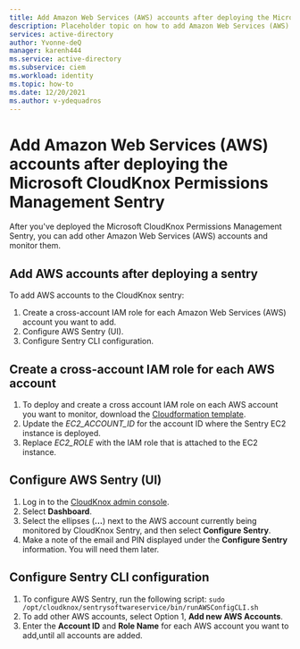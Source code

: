 ```yaml
---
title: Add Amazon Web Services (AWS) accounts after deploying the Microsoft CloudKnox Permissions Management Sentry
description: Placeholder topic on how to add Amazon Web Services (AWS) accounts after deploying the Microsoft CloudKnox Permissions Management Sentry
services: active-directory
author: Yvonne-deQ
manager: karenh444
ms.service: active-directory
ms.subservice: ciem
ms.workload: identity
ms.topic: how-to
ms.date: 12/20/2021
ms.author: v-ydequadros
---
```



# Add Amazon Web Services (AWS) accounts after deploying the Microsoft CloudKnox Permissions Management Sentry

After you've deployed the Microsoft CloudKnox Permissions Management Sentry, you can add other Amazon Web Services (AWS) accounts and monitor them.

## Add AWS accounts after deploying a sentry

To add AWS accounts to the CloudKnox sentry:

1. Create a cross-account IAM role for each Amazon Web Services (AWS) account you want to add.
2. Configure AWS Sentry (UI).
3. Configure Sentry CLI configuration.
 
## Create a cross-account IAM role for each AWS account

1. To deploy and create a cross account IAM role on each AWS account you want to monitor, download the [Cloudformation template](https://knox-software.s3.amazonaws.com/cloud-formation/member-account.yaml).
2. Update the *EC2_ACCOUNT_ID* for the account ID where the Sentry EC2 instance is deployed.
3. Replace *EC2_ROLE* with the IAM role that is attached to the EC2 instance.

## Configure AWS Sentry (UI)

1. Log in to the [CloudKnox admin console](https://app.cloudknox.io/data-sources/data-collectors).
2. Select **Dashboard**.
3. Select the ellipses (**...**) next to the AWS account currently being monitored by CloudKnox Sentry, and then select **Configure Sentry**.
4. Make a note of the email and PIN displayed under the **Configure Sentry** information. You will need them later.

## Configure Sentry CLI configuration

1. To configure AWS Sentry, run the following script: 
   `sudo /opt/cloudknox/sentrysoftwareservice/bin/runAWSConfigCLI.sh`
2. To add other AWS accounts, select Option 1, **Add new AWS Accounts**.
3. Enter the **Account ID** and **Role Name** for each AWS account you want to add,until all accounts are added.

<!---## Next steps--->

